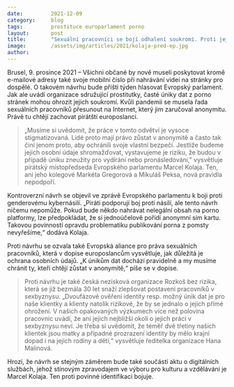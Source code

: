 ```yaml
---
date:         2021-12-09
category:     blog
tags:         prostituce europarlament porno
layout:       post
title:        "Sexuální pracovníci se bojí odhalení soukromí. Proti jejich povinné identifikaci on-line se ozývají Piráti"
image:        /assets/img/articles/2021/kolaja-pred-ep.jpg
author:       
---
```

 
Brusel, 9. prosince 2021 – Všichni občané by nově museli poskytovat kromě e-mailové adresy také svoje mobilní číslo při nahrávání videí na stránky pro dospělé. O takovém návrhu bude příští týden hlasovat Evropský parlament. Jak ale uvádí organizace sdružující prostitutky, časté úniky dat z porno stránek mohou ohrozit jejich soukromí. Kvůli pandemii se musela řada sexuálních pracovníků přesunout na Internet, který jim zaručoval anonymitu. Právě tu chtějí zachovat pirátští europoslanci.
 
> „Musíme si uvědomit, že práce v tomto odvětví je vysoce stigmatizovaná. Lidé proto mají právo zůstat v anonymitě a často tak činí jenom proto, aby ochránili svoje vlastní bezpečí. Jestliže budeme jejich osobní údaje shromažďovat, vystavujeme je riziku, že budou v případě úniku zneužity pro vydírání nebo pronásledování," vysvětluje pirátský místopředseda Evropského parlamentu Marcel Kolaja. Ten, ani jeho kolegové Markéta Gregorová a Mikuláš Peksa, nová pravidla nepodpoří.
 
Kontroverzní návrh se objevil ve zprávě Evropského parlamentu k boji proti genderovému kybernásilí. „Piráti podporují boj proti násilí, ale tento návrh ničemu nepomůže. Pokud bude někdo nahrávat nelegální obsah na porno platformy, lze předpokládat, že si jednoúčelově pořídí anonymní sim kartu. Takovou povinností opravdu problematiku publikování porna z pomsty nevyřešíme,“ dodává Kolaja.
 
Proti návrhu se ozvala také Evropská aliance pro práva sexuálních pracovníků, která v dopise europoslancům vysvětluje, jak důležitá je ochrana osobních údajů. „K únikům dat dochází pravidelně a my musíme chránit ty, kteří chtějí zůstat v anonymitě,“ píše se v dopise.
 
> Proti návrhu je také česká nezisková organizace Rozkoš bez rizika, která se již bezmála 30 let snaží zlepšovat postavení pracovníků v sexbyznysu. „Dvoufázové ověření identity resp. možný únik dat je pro naše klientky a klienty natolik rizikové, že by se jednalo o jejich přímé ohrožení. V našich opakovaných výzkumech více než polovina pracovnic uvádí, že ani jejich nejbližší okolí o jejich práci v sexbyznysu neví. Je třeba si uvědomit, že téměř dvě třetiny našich klientek jsou matky a případné prozrazení identity by mělo krajní dopad i na jejich rodiny a děti,“ vysvětluje ředitelka organizace Hana Malinová.
 
Hrozí, že návrh se stejným záměrem bude také součástí aktu o digitálních službách, jehož stínovým zpravodajem ve výboru pro kulturu a vzdělávání je Marcel Kolaja. Ten proti povinné identifikaci bojuje.

